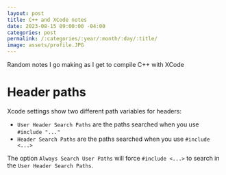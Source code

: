 ```yaml
---
layout: post
title: C++ and XCode notes
date: 2023-08-15 09:00:00 -04:00
categories: post
permalink: /:categories/:year/:month/:day/:title/
image: assets/profile.JPG
---
```


Random notes I go making as I get to compile C++ with XCode

# Header paths

Xcode settings show two different path variables for headers:

- `User Header Search Paths` are the paths searched when you use `#include "..."` 
- `Header Search Paths` are the paths searched when you use `#include <...>`

The option `Always Search User Paths` will force `#include <...>` to search in the `User Header Search Paths`.